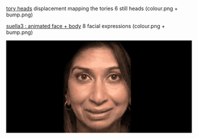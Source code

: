 
[tory heads](https://type76.github.io/okra/tories/center.html)
displacement mapping the tories
6 still heads (colour.png + bump.png)


[suella3 : animated face + body](https://type76.github.io/okra/tories/suella3.html)
8 facial expressions (colour.png + bump.png)

![suellacomp](suellacomp.gif)
